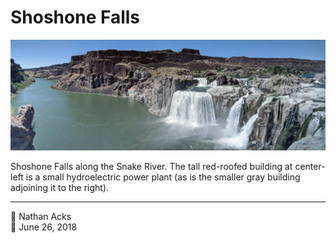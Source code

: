 # Shoshone Falls

![Multiple waterfalls plunge over a cliff of gray volcanic rock into a steep canyon](assets/ece2f6306b14fc2f81de901e9ace2937.webp)

Shoshone Falls along the Snake River. The tall red-roofed building at center-left is a small hydroelectric power plant (as is the smaller gray building adjoining it to the right).

- - - -

👤 Nathan Acks  
📅 June 26, 2018
